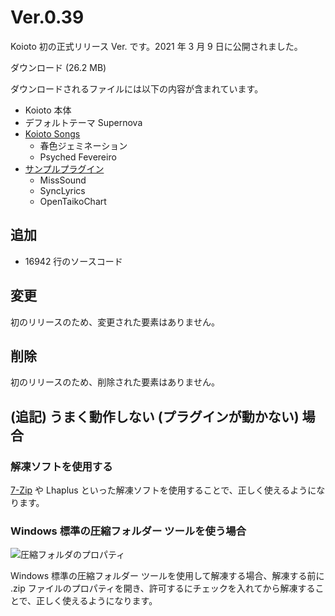 # Ver.0.39

Koioto 初の正式リリース Ver. です。2021 年 3 月 9 日に公開されました。

<Download link="/files/Koioto-Ver.0.39.zip" label="Ver.0.39">ダウンロード (26.2 MB)</Download>

ダウンロードされるファイルには以下の内容が含まれています。

- Koioto 本体
- デフォルトテーマ Supernova
- [Koioto Songs](/features/koioto-songs.html)
  - 春色ジェミネーション
  - Psyched Fevereiro
- [サンプルプラグイン](/plugin/samples.html)
  - MissSound
  - SyncLyrics
  - OpenTaikoChart

## 追加

- 16942 行のソースコード

## 変更

初のリリースのため、変更された要素はありません。

## 削除

初のリリースのため、削除された要素はありません。

## (追記) うまく動作しない (プラグインが動かない) 場合

### 解凍ソフトを使用する

[7-Zip](https://sevenzip.osdn.jp) や Lhaplus といった解凍ソフトを使用することで、正しく使えるようになります。

### Windows 標準の圧縮フォルダー ツールを使う場合

![圧縮フォルダのプロパティ](/images/releases/props.png)

Windows 標準の圧縮フォルダー ツールを使用して解凍する場合、解凍する前に .zip ファイルのプロパティを開き、許可するにチェックを入れてから解凍することで、正しく使えるようになります。